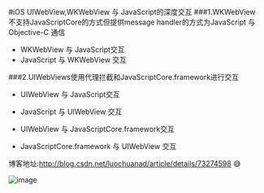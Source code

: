 #iOS UIWebView,WKWebView 与 JavaScript的深度交互
###1.WKWebView 不支持JavaScriptCore的方式但提供message handler的方式为JavaScript 与Objective-C 通信

* WKWebView 与 JavaScript交互
* JavaScript 与 WKWebView 交互

###2.UIWebViews使用代理拦截和JavaScriptCore.framework进行交互

* UIWebView 与 JavaScript交互
* JavaScript 与 UIWebView 交互

* UIWebView 与 JavaScriptCore.framework交互
* JavaScriptCore.framework 与 UIWebView 交互

博客地址:http://blog.csdn.net/luochuanad/article/details/73274598 😅


![image](https://raw.github.com/shaojiankui/WebViewJS/master/demo.png)

